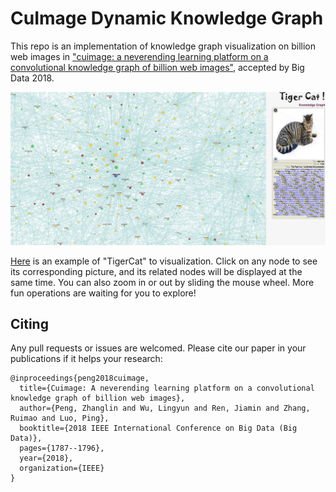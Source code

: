 # CuImage Dynamic Knowledge Graph


This repo is an implementation of knowledge graph visualization on billion web images in ["cuimage: a neverending learning platform on a convolutional knowledge graph of billion web images"](https://arxiv.org/abs/2107.03609), accepted by Big Data 2018. 


![An Example](TigerCat.png)

[Here](https://lingyunwu14.github.io/mia-graph-show/) is an example of "TigerCat" to visualization. Click on any node to see its corresponding picture, and its related nodes will be displayed at the same time. You can also zoom in or out by sliding the mouse wheel. More fun operations are waiting for you to explore!


## Citing
Any pull requests or issues are welcomed. Please cite our paper in your publications if it helps your research:
```
@inproceedings{peng2018cuimage,
  title={Cuimage: A neverending learning platform on a convolutional knowledge graph of billion web images},
  author={Peng, Zhanglin and Wu, Lingyun and Ren, Jiamin and Zhang, Ruimao and Luo, Ping},
  booktitle={2018 IEEE International Conference on Big Data (Big Data)},
  pages={1787--1796},
  year={2018},
  organization={IEEE}
}
```
